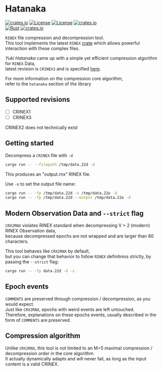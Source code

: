 # Hatanaka 

[![crates.io](https://img.shields.io/crates/v/hatanaka.svg)](https://crates.io/crates/hatanaka)
[![License](https://img.shields.io/badge/license-Apache%202.0-blue?style=flat-square)](https://github.com/gwbres/hatanaka/blob/main/LICENSE-APACHE)
[![License](https://img.shields.io/badge/license-MIT-blue?style=flat-square)](https://github.com/gwbres/hatanaka/blob/main/LICENSE-MIT) 
[![crates.io](https://img.shields.io/crates/d/hatanaka.svg)](https://crates.io/crates/hatanaka)    
[![Rust](https://github.com/gwbres/hatanaka/actions/workflows/rust.yml/badge.svg)](https://github.com/gwbres/hatanaka/actions/workflows/rust.yml)
[![crates.io](https://docs.rs/hatanaka/badge.svg)](https://docs.rs/hatanaka/badge.svg)

`RINEX` file compression and decompression tool.  
This tool implements the latest `RINEX`
[crate](https://crates.io/crates/rinex)
which allows powerful interaction with these complex files.

*Yuki Hatanaka* came up with a simple yet efficient compression algorithm for
`RINEX` Data,  
latest revision is `CRINEX3` and is specified 
[here](https://www.gsi.go.jp/ENGLISH/Bulletin55.html).

For more information on the compression core algorithm,   
refer to the `hatanaka` section of the library

## Supported revisions

* [ ] CRINEX1  
* [ ] CRINEX3  

CRINEX2 does not technically exist

## Getting started

Decompress a `CRINEX` file with `-d`

```bash
cargo run -- --filepath /tmp/data.22d -d
```

This produces an "output.rnx" RINEX file.   

Use `-o` to set the output file name:

```bash
cargo run -- -fp /tmp/data.22d -o /tmp/data.22o -d
cargo run -- -fp /tmp/data.22d --output /tmp/data.22o -d
```

## Modern Observation Data and `--strict` flag 

`CRX2RNX` violates RINEX standard 
when decompressing V > 2 (modern) RINEX Observation data,   
because decompressed epochs are not wrapped and are larger than 80 characters.    

This tool behaves like `CRX2RNX` by default,  
but you can change that behavior
to follow `RINEX` definitnios strictly, by passing the `--strict` flag:

```bash
cargo run -- -fp data.22d -d -s
```

## Epoch events 

`COMMENTS` are preserved through compression / decompression, as you would expect.   
Just like `CRX2RNX`, epochs with weird events are left untouched.  
Therefore, explanations on these epochs events, 
usually described in the form of `COMMENTS` are preserved. 

## Compression algorithm 

Unlike `CRX2RNX`, this tool is not limited to 
an M=5 maximal compression / decompression order
in the core algorithm.   
It actually dynamically adapts and will never fail, as long
as the input content is a valid CRINEX.

